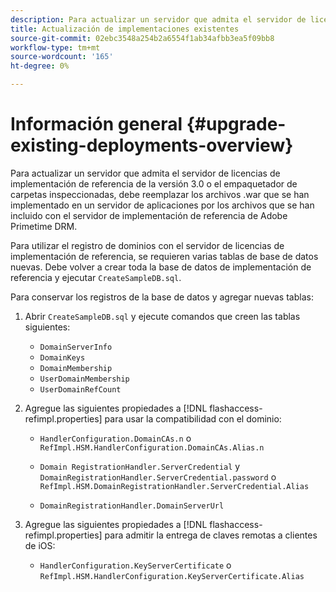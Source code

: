 ```yaml
---
description: Para actualizar un servidor que admita el servidor de licencias de implementación de referencia de la versión 3.0 o el empaquetador de carpetas inspeccionadas, debe reemplazar los archivos .war que se han implementado en un servidor de aplicaciones por los archivos que se han incluido con el servidor de implementación de referencia de Adobe Primetime DRM.
title: Actualización de implementaciones existentes
source-git-commit: 02ebc3548a254b2a6554f1ab34afbb3ea5f09bb8
workflow-type: tm+mt
source-wordcount: '165'
ht-degree: 0%

---
```


# Información general {#upgrade-existing-deployments-overview}

Para actualizar un servidor que admita el servidor de licencias de implementación de referencia de la versión 3.0 o el empaquetador de carpetas inspeccionadas, debe reemplazar los archivos .war que se han implementado en un servidor de aplicaciones por los archivos que se han incluido con el servidor de implementación de referencia de Adobe Primetime DRM.

Para utilizar el registro de dominios con el servidor de licencias de implementación de referencia, se requieren varias tablas de base de datos nuevas. Debe volver a crear toda la base de datos de implementación de referencia y ejecutar `CreateSampleDB.sql`.

Para conservar los registros de la base de datos y agregar nuevas tablas:

1. Abrir `CreateSampleDB.sql` y ejecute comandos que creen las tablas siguientes:

   * `DomainServerInfo`
   * `DomainKeys`
   * `DomainMembership`
   * `UserDomainMembership`
   * `UserDomainRefCount`

1. Agregue las siguientes propiedades a [!DNL flashaccess-refimpl.properties] para usar la compatibilidad con el dominio:

   * `HandlerConfiguration.DomainCAs.n` o `RefImpl.HSM.HandlerConfiguration.DomainCAs.Alias.n`

   * `Domain RegistrationHandler.ServerCredential` y `DomainRegistrationHandler.ServerCredential.password` o `RefImpl.HSM.DomainRegistrationHandler.ServerCredential.Alias`

   * `DomainRegistrationHandler.DomainServerUrl`

1. Agregue las siguientes propiedades a [!DNL flashaccess-refimpl.properties] para admitir la entrega de claves remotas a clientes de iOS:

   * `HandlerConfiguration.KeyServerCertificate` o `RefImpl.HSM.HandlerConfiguration.KeyServerCertificate.Alias`

